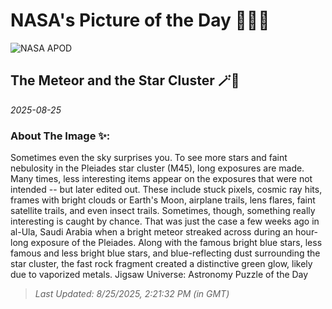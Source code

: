
# NASA's Picture of the Day 🧑‍🚀💫

  ![NASA APOD](https://apod.nasa.gov/apod/image/2508/MeteorPleiades_Alqasimi_1677.jpg)
  
  ## The Meteor and the Star Cluster 🪄🌌
  
  _2025-08-25_
  
  ### About The Image ✨: 
  
  Sometimes even the sky surprises you.  To see more stars and faint nebulosity in the Pleiades star cluster (M45), long exposures are made.  Many times, less interesting items appear on the exposures that were not intended -- but later edited out. These include stuck pixels, cosmic ray hits, frames with bright clouds or Earth's Moon, airplane trails, lens flares, faint satellite trails, and even insect trails.  Sometimes, though, something really interesting is caught by chance. That was just the case a few weeks ago in al-Ula, Saudi Arabia when a bright meteor streaked across during an hour-long exposure of the Pleiades. Along with the famous bright blue stars, less famous and less bright blue stars, and blue-reflecting dust surrounding the star cluster, the fast rock fragment created a distinctive green glow, likely due to vaporized metals.    Jigsaw Universe: Astronomy Puzzle of the Day
  
  
  
  > _Last Updated: 8/25/2025, 2:21:32 PM (in GMT)_
  